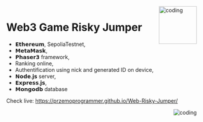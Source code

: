 <img align="right" alt="coding" src="https://i.ibb.co/Jxfw1z7/risky-Jumper-Web3-Icon.png" width="100" height="auto">

# Web3 Game Risky Jumper

- 𝗘𝘁𝗵𝗲𝗿𝗲𝘂𝗺, SepoliaTestnet,
- 𝗠𝗲𝘁𝗮𝗠𝗮𝘀𝗸,
- 𝗣𝗵𝗮𝘀𝗲𝗿𝟯 framework,
- Ranking online,
- Authentification using nick and generated ID on device,
- 𝗡𝗼𝗱𝗲.𝗷𝘀 server,
- 𝗘𝘅𝗽𝗿𝗲𝘀𝘀.𝗷𝘀,
- 𝗠𝗼𝗻𝗴𝗼𝗱𝗯 database

Check live: https://przemoprogrammer.github.io/Web-Risky-Jumper/

<img align="right" alt="coding" src="https://i.ytimg.com/vi/zPRiNFE4dPk/maxresdefault.jpg">
